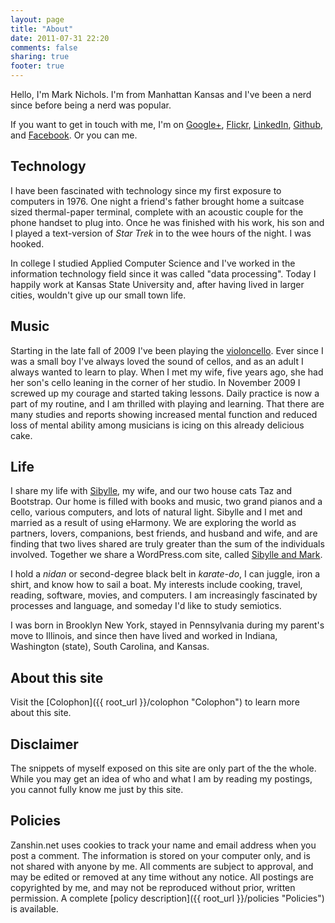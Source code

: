 ```yaml
---
layout: page
title: "About"
date: 2011-07-31 22:20
comments: false
sharing: true
footer: true
---
```

Hello, I'm Mark Nichols. I'm from Manhattan Kansas and I've been a nerd since before being a nerd was popular.

If you want to get in touch with me, I'm on [Google+](https://plus.google.com/113519831663276170684/about "Google+"), [Flickr](www.flickr.com/photos/zanshin/ "Flickr"), [LinkedIn](href="http://www.linkedin.com/profile/view?id=3980830 "LinkedIn"), [Github](https://www.github.com/zan5hin "Github"), and [Facebook](https://www.facebook.com/markhnichols "Facebook"). Or you can <script language="JavaScript" type="text/javascript">
<!--

function hiveware_enkoder(){var i,j,x,y,x=
"x=\"|A&::777;797:78::797:79:;787679:;7;7;767:7=7;787:79767<76767777::75767" +
"47:7<7;767:797:766h7<;`&A|757:7=7:77:;787:7::775::78::757;767:76:8747;75::" +
"757:79:;777:7<7:7=7:79:679::7<;h766g9:787:7:767:75::797:777;787778:9767:79" +
"7:7;7:757;767:787:7=7:79::7;767977767774797:7778:977:6767:78::79::79::797;" +
"787977:6767;787:7=7;787:77::797778:977:6767:797:78::757:79::797;78777::;77" +
"7;797:7:77:777:67:::757779:676767=7776:7747776:66g9f7=;h7;6;6f7::j:6;<65::" +
"757:79:;777:7<7:7=7:79:67=6f;=;f6h79;i:9:7;7:5:4;9:<6;696;6f6<;i67;9;6:7;8" +
";6;<6=:g6=7:77:977:6767779::797:78::757:7=:9:g:i6<;g7=:f747h7=:<66;j:::f7;" +
"6;6h7=;f76667=6=6f7h;=;=:h747f7=:g7<;i6g:9:i:;:8;<:f7=:f6h767i7e:h6h6f7=6<" +
"787f6=:g6<:8;;:i:9:g:i6<;<6i:=:h:i6<:8;5:h8h7e:<66;j:::f;=6<787h7f6=:f7<:8" +
";;:i+,itegwiryA/}!-6A/m?lxkrip2|@m?4Am,vsj?++A}?`&f7=;h;h;f7=6e:<68;586;5:" +
"<:7:i6<;h7f6=;f;=6f7=:h}#?--60m,vxwfyw2|/+)&?}A++?jsv,mA4?m@|2pirkxl?m/A=6" +
"-!jsv,nAQexl2qmr,|2pirkxl0m/=6-?11nBAm?-!}/A|2glevEx,n-?##}?\";y='';x=unes" +
"cape(x);for(i=0;i<x.length;i++){j=x.charCodeAt(i)-4;if(j<32)j+=94;y+=Strin" +
"g.fromCharCode(j)}y";
while(x=eval(x));}hiveware_enkoder();

//-->
</script> me. 

## Technology
I have been fascinated with technology since my first exposure to computers in 1976. One night a friend's father brought home a suitcase sized thermal-paper terminal, complete with an acoustic couple for the phone handset to plug into. Once he was finished with his work, his son and I played a text-version of _Star Trek_ in to the wee hours of the night. I was hooked.

In college I studied Applied Computer Science and I've worked in the information technology field since it was called "data processing". Today I happily work at Kansas State University and, after having lived in larger cities, wouldn't give up our small town life. 

## Music
Starting in the late fall of 2009 I've been playing the [violoncello](http://cello.zanshin.net "Solfége"). Ever since I was a small boy I've always loved the sound of cellos, and as an adult I always wanted to learn to play. When I met my wife, five years ago, she had her son's cello leaning in the corner of her studio. In November 2009 I screwed up my courage and started taking lessons. Daily practice is now a part of my routine, and I am thrilled with playing and learning. That there are many studies and reports showing increased mental function and reduced loss of mental ability among musicians is icing on this already delicious cake.

## Life
I share my life with [Sibylle](http://sibyllekuder.com "Elfenbein Klaviermusik"), my wife, and our two house cats Taz and Bootstrap. Our home is filled with books and music, two grand pianos and a cello, various computers, and lots of natural light. Sibylle and I met and married as a result of using eHarmony. We are exploring the world as partners, lovers, companions, best friends, and husband and wife, and are finding that two lives shared are truly greater than the sum of the individuals involved. Together we share a WordPress.com site, called [Sibylle and Mark](http://sibylleandmark.wordpress.com "Sibylle and Mark"). 

I hold a _nidan_ or second-degree black belt in _karate-do_, I can juggle, iron a shirt, and know how to sail a boat. My interests include cooking, travel, reading, software, movies, and computers. I am increasingly fascinated by processes and language, and someday I'd like to study semiotics. 

I was born in Brooklyn New York, stayed in Pennsylvania during my parent's move to Illinois, and since then have lived and worked in Indiana, Washington (state), South Carolina, and Kansas.

## About this site
Visit the [Colophon]({{ root_url }}/colophon "Colophon") to learn more about this site.

## Disclaimer
The snippets of myself exposed on this site are only part of the the whole. While you may get an idea of who and what I am by reading my postings, you cannot fully know me just by this site.

## Policies
Zanshin.net uses cookies to track your name and email address when you post a comment.  The information is stored on your computer only, and is not shared with anyone by me.  All comments are subject to approval, and may be edited or removed at any time without any notice.  All postings are copyrighted by me, and may  not be reproduced without prior, written permission. A complete [policy description]({{ root_url }}/policies "Policies") is available.